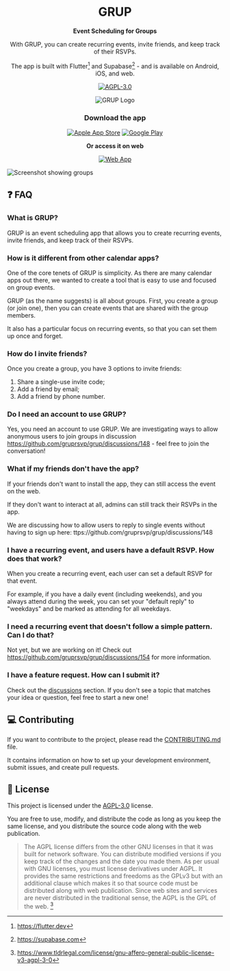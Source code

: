 <div align="center">

# GRUP

**Event Scheduling for Groups**

With GRUP, you can create recurring events, invite friends, and keep track of their RSVPs.

The app is built with Flutter[^flutter] and Supabase[^supabase] - and is available on Android, iOS, and web.

[![AGPL-3.0](https://img.shields.io/github/license/gruprsvp/grup?style=flat-square)](./LICENSE)

<picture>
<source srcset="https://www.grup.rsvp/images/logo-darkmode.png" media="(prefers-color-scheme: dark)"/>
<img src="https://www.grup.rsvp/images/logo.png" alt="GRUP Logo"/>
</picture>

### Download the app

[![Apple App Store](https://img.shields.io/itunes/v/6473851276?style=for-the-badge&logo=appstore&label=Apple%20App%20Store&color=%230D96F6)](https://apps.apple.com/us/app/shared-calendar-events-grup/id6473851276)
[![Google Play](https://img.shields.io/itunes/v/6473851276?style=for-the-badge&logo=googleplay&label=Play%20Store&color=%23000000)](https://play.google.com/store/apps/details?id=is.giorgio.app.parousia)

**Or access it on web**

[![Web App](https://img.shields.io/website?url=https%3A%2F%2Fgrup.rsvp&style=for-the-badge&logo=flutter&logoColor=%2302569B&label=Web%20App&labelColor=%23FAFAFA)](https://grup.rsvp/)

</div>

<picture>
<source srcset="https://www.grup.rsvp/images/service-1-darkmode.png" media="(prefers-color-scheme: dark)"/>
<img src="https://www.grup.rsvp/images/service-1.png" alt="Screenshot showing groups"/>
</picture>

## :question: FAQ

### What is GRUP?

GRUP is an event scheduling app that allows you to create recurring events, invite friends,
and keep track of their RSVPs.

### How is it different from other calendar apps?

One of the core tenets of GRUP is simplicity. As there are many calendar apps out there,
we wanted to create a tool that is easy to use and focused on group events.

GRUP (as the name suggests) is all about groups. First, you create a group (or join one),
then you can create events that are shared with the group members.

It also has a particular focus on recurring events, so that you can set them up once and forget.

### How do I invite friends?

Once you create a group, you have 3 options to invite friends:

1. Share a single-use invite code;
2. Add a friend by email;
3. Add a friend by phone number.

### Do I need an account to use GRUP?

Yes, you need an account to use GRUP. We are investigating ways to allow anonymous users to join groups
in discussion https://github.com/gruprsvp/grup/discussions/148 - feel free to join the conversation!

### What if my friends don't have the app?

If your friends don't want to install the app, they can still access the event on the web.

If they don't want to interact at all, admins can still track their RSVPs in the app.

We are discussing how to allow users to reply to single events without having to sign up here: ttps://github.com/gruprsvp/grup/discussions/148

### I have a recurring event, and users have a default RSVP. How does that work?

When you create a recurring event, each user can set a default RSVP for that event.

For example, if you have a daily event (including weekends), and you always attend during the week,
you can set your "default reply" to "weekdays" and be marked as attending for all weekdays.

### I need a recurring event that doesn't follow a simple pattern. Can I do that?

Not yet, but we are working on it! Check out https://github.com/gruprsvp/grup/discussions/154 for more information.

### I have a feature request. How can I submit it?

Check out the [discussions](https://github.com/gruprsvp/grup/discussions) section.
If you don't see a topic that matches your idea or question,
feel free to start a new one!

## :computer: Contributing

If you want to contribute to the project, please read the [CONTRIBUTING.md](./CONTRIBUTING.md) file.

It contains information on how to set up your development environment, submit issues, and create pull requests.

## :scroll: License

This project is licensed under the [AGPL-3.0](./LICENSE) license.

You are free to use, modify, and distribute the code as long as you keep the same license,
and you distribute the source code along with the web publication.

> The AGPL license differs from the other GNU licenses in that it was built for network software.
> You can distribute modified versions if you keep track of the changes and the date you made them.
> As per usual with GNU licenses, you must license derivatives under AGPL.
> It provides the same restrictions and freedoms as the GPLv3 but with an additional clause which
> makes it so that source code must be distributed along with web publication.
> Since web sites and services are never distributed in the traditional sense,
> the AGPL is the GPL of the web. [^tldr-legal]


[^flutter]: https://flutter.dev

[^supabase]: https://supabase.com

[^tldr-legal]: https://www.tldrlegal.com/license/gnu-affero-general-public-license-v3-agpl-3-0
